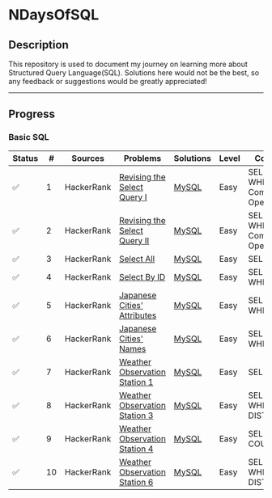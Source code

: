 # NDaysOfSQL

## Description
This repository is used to document my journey on learning more about Structured Query Language(SQL). Solutions here would not be the best, so any feedback or suggestions would be greatly appreciated!

---
## Progress

### Basic SQL

| Status | \# | Sources | Problems | Solutions | Level | Concept |
|--------|----|---------|----------|-----------|-------| --------|
|  ✅ |1|HackerRank|[Revising the Select Query I](https://www.hackerrank.com/challenges/revising-the-select-query/problem)| [MySQL](codes\01-revising-the-select-query-1\draft-mysql.sql) |Easy|SELECT; WHERE; Comparison Operators|
|  ✅ |2|HackerRank|[Revising the Select Query II](https://www.hackerrank.com/challenges/revising-the-select-query-2/problem)| [MySQL](codes\02-revising-the-select-query-2\draft-mysql.sql) |Easy|SELECT; WHERE; Comparison Operators|
|  ✅ |3|HackerRank|[Select All](https://www.hackerrank.com/challenges/select-all-sql)| [MySQL](codes\03-select-all\draft-mysql.sql.sql) |Easy|SELECT|
|  ✅ |4|HackerRank|[Select By ID](https://www.hackerrank.com/challenges/select-by-id)| [MySQL](codes\04-select-by-id\draft-mysql.sql) |Easy|SELECT; WHERE|
|  ✅ |5|HackerRank|[Japanese Cities' Attributes](https://www.hackerrank.com/challenges/japanese-cities-attributes)| [MySQL](codes\05-japanese-cities-attributes\draft-mysql.sql) |Easy|SELECT; WHERE|
|  ✅ |6|HackerRank|[Japanese Cities' Names](https://www.hackerrank.com/challenges/japanese-cities-name)| [MySQL](codes\06-japanese-cities-names\draft-mysql.sql) |Easy|SELECT; WHERE|
|  ✅ |7|HackerRank|[Weather Observation Station 1](https://www.hackerrank.com/challenges/weather-observation-station-1)| [MySQL](codes\07-weather-observation-station-1\draft-mysql.sql) |Easy|SELECT|
|  ✅ |8|HackerRank|[Weather Observation Station 3](https://www.hackerrank.com/challenges/weather-observation-station-3)| [MySQL](codes\08-weather-observation-station-3\draft-mysql.sql) |Easy|SELECT; WHERE; DISTINCT|
|  ✅ |9|HackerRank|[Weather Observation Station 4](https://www.hackerrank.com/challenges/weather-observation-station-4)| [MySQL](codes\09-weather-observation-station-4\draft-mysql.sql) |Easy|SELECT; COUNT;|
|  ✅ |10|HackerRank|[Weather Observation Station 6](https://www.hackerrank.com/challenges/weather-observation-station-6)| [MySQL](codes\10-weather-observation-station-6\draft-mysql.sql) |Easy|SELECT; WHERE; DISTINCT|